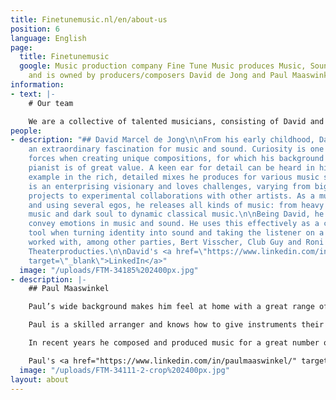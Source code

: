 ```yaml
---
title: Finetunemusic.nl/en/about-us
position: 6
language: English
page:
  title: Finetunemusic
  google: Music production company Fine Tune Music produces Music, Sound and Voice-overs
    and is owned by producers/composers David de Jong and Paul Maaswinkel.
information:
- text: |-
    # Our team

    We are a collective of talented musicians, consisting of David and Paul, who are both composers and music producers and who work as a team. Diversity is in our DNA, as you can hear from our portfolio. Our team consists of committed professionals. Our job is to create something unique, using our knowledge to comply with your wishes.
people:
- description: "## David Marcel de Jong\n\nFrom his early childhood, David has had
    an extraordinary fascination for music and sound. Curiosity is one of his driving
    forces when creating unique compositions, for which his background as a classical
    pianist is of great value. A keen ear for detail can be heard in his music, for
    example in the rich, detailed mixes he produces for various music styles. \n\nDavid
    is an enterprising visionary and loves challenges, varying from big commercial
    projects to experimental collaborations with other artists. As a musical jack-of-all-trades
    and using several egos, he releases all kinds of music: from heavy electronic
    music and dark soul to dynamic classical music.\n\nBeing David, he knows how to
    convey emotions in music and sound. He uses this effectively as a communication
    tool when turning identity into sound and taking the listener on a journey. David
    worked with, among other parties, Bert Visscher, Club Guy and Roni and Van Engelenburg
    Theaterproducties.\n\nDavid's <a href=\"https://www.linkedin.com/in/finetunemusic/\"
    target=\"_blank\">LinkedIn</a>"
  image: "/uploads/FTM-34185%202400px.jpg"
- description: |-
    ## Paul Maaswinkel

    Paul’s wide background makes him feel at home with a great range of styles. His work as a songwriter and producer varies from writing catchy pop songs to making bold, dirty beats, in which distinct grooves always stand out.

    Paul is a skilled arranger and knows how to give instruments their own space in orchestral cinematic scores, swinging jazz harmonies, as well as in compact song structures. He refined this craft, writing vocal arrangements, which have won him several international awards.

    In recent years he composed and produced music for a great number of theatre plays as in-house composer for Theater Young Ones. Here he developed a keen sense for telling stories through music, in a way that really moves the listener. This is also reflected in Paul’s enthusiastic way of communicating with other artists, both in and outside the studio. Typhoon, Akwasi and The Cool Quest are among the artists he worked with.

    Paul's <a href="https://www.linkedin.com/in/paulmaaswinkel/" target="_blank">LinkedIn</a>
  image: "/uploads/FTM-34111-2-crop%202400px.jpg"
layout: about
---
```


